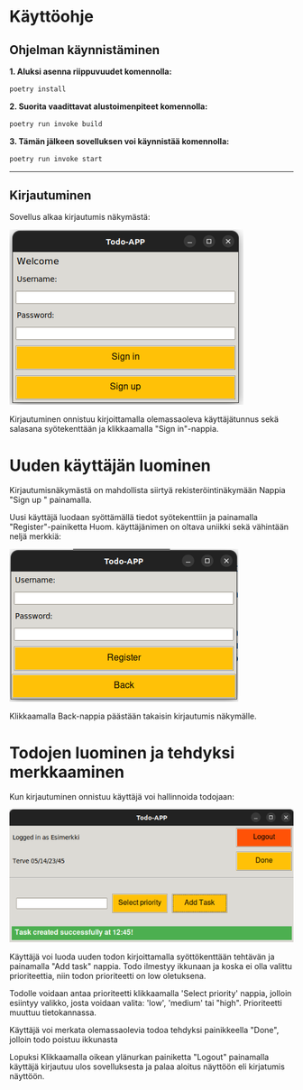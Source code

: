 # **Käyttöohje**
## **Ohjelman käynnistäminen**
 **1. Aluksi asenna riippuvuudet komennolla:**
```bash
poetry install
```

 **2. Suorita vaadittavat alustoimenpiteet komennolla:**
```bash
poetry run invoke build
``` 

 **3. Tämän jälkeen sovelluksen voi käynnistää komennolla:**
```bash
poetry run invoke start
```
****
## **Kirjautuminen**
Sovellus alkaa kirjautumis näkymästä:

![Kuva](./Kuvat/kirjaa.png) 

Kirjautuminen onnistuu kirjoittamalla olemassaoleva käyttäjätunnus sekä salasana syötekenttään ja klikkaamalla "Sign in"-nappia.

# **Uuden käyttäjän luominen**
Kirjautumisnäkymästä on mahdollista siirtyä rekisteröintinäkymään Nappia "Sign up " painamalla.

Uusi käyttäjä luodaan syöttämällä tiedot syötekenttiin ja painamalla "Register"-painiketta Huom. käyttäjänimen on oltava uniikki sekä vähintään neljä merkkiä:

![Kuva](./Kuvat/kira2.png) 

Klikkaamalla Back-nappia päästään takaisin kirjautumis näkymälle.

# **Todojen luominen ja tehdyksi merkkaaminen**
Kun kirjautuminen onnistuu käyttäjä voi hallinnoida todojaan:

![Kuva](./Kuvat/kira4.png) 

Käyttäjä voi luoda uuden todon kirjoittamalla syöttökenttään tehtävän ja painamalla "Add task" nappia. Todo ilmestyy ikkunaan ja koska ei olla valittu prioriteettia, niin todon prioriteetti on low oletuksena.

Todolle voidaan antaa prioriteetti klikkaamalla 'Select priority' nappia, jolloin esiintyy valikko, josta voidaan valita: 'low', 'medium' tai "high". Prioriteetti muuttuu tietokannassa.

Käyttäjä voi merkata olemassaolevia todoa tehdyksi painikkeella "Done", jolloin todo poistuu ikkunasta

Lopuksi Klikkaamalla oikean ylänurkan painiketta "Logout" painamalla käyttäjä kirjautuu ulos sovelluksesta ja palaa aloitus näyttöön eli kirjatumis näyttöön.